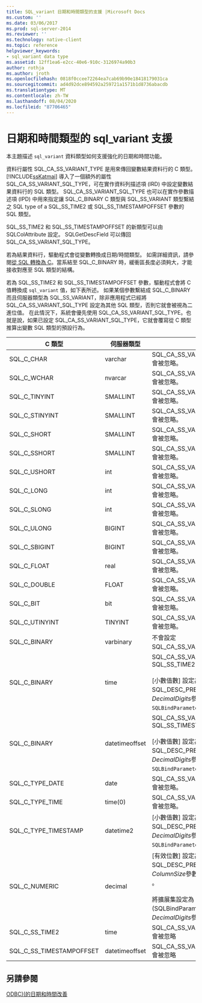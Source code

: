 ```yaml
---
title: SQL_variant 日期和時間類型的支援 |Microsoft Docs
ms.custom: ''
ms.date: 03/06/2017
ms.prod: sql-server-2014
ms.reviewer: ''
ms.technology: native-client
ms.topic: reference
helpviewer_keywords:
- sql_variant data type
ms.assetid: 12ff1ea6-e2cc-40e6-910c-3126974a90b3
author: rothja
ms.author: jroth
ms.openlocfilehash: 0818f0ccee72264ea7cab69b90e18418179031ca
ms.sourcegitcommit: ad4d92dce894592a259721a1571b1d8736abacdb
ms.translationtype: MT
ms.contentlocale: zh-TW
ms.lasthandoff: 08/04/2020
ms.locfileid: "87706465"
---
```

# <a name="sql_variant-support-for-date-and-time-types"></a>日期和時間類型的 sql_variant 支援
  本主題描述 `sql_variant` 資料類型如何支援強化的日期和時間功能。  
  
 資料行屬性 SQL_CA_SS_VARIANT_TYPE 是用來傳回變數結果資料行的 C 類型。 [!INCLUDE[ssKatmai](../../includes/sskatmai-md.md)] 導入了一個額外的屬性 SQL_CA_SS_VARIANT_SQL_TYPE，可在實作資料列描述項 (IRD) 中設定變數結果資料行的 SQL 類型。 SQL_CA_SS_VARIANT_SQL_TYPE 也可以在實作參數描述項 (IPD) 中用來指定讓 SQL_C_BINARY C 類型與 SQL_SS_VARIANT 類型繫結之 SQL type of a SQL_SS_TIME2 或 SQL_SS_TIMESTAMPOFFSET 參數的 SQL 類型。  
  
 SQL_SS_TIME2 和 SQL_SS_TIMESTAMPOFFSET 的新類型可以由 SQLColAttribute 設定。 SQLGetDescField 可以傳回 SQL_CA_SS_VARIANT_SQL_TYPE。  
  
 若為結果資料行，驅動程式會從變數轉換成日期/時間類型。 如需詳細資訊，請參閱[從 SQL 轉換為 C](datetime-data-type-conversions-from-sql-to-c.md)。當系結至 SQL_C_BINARY 時，緩衝區長度必須夠大，才能接收對應至 SQL 類型的結構。  
  
 若為 SQL_SS_TIME2 和 SQL_SS_TIMESTAMPOFFSET 參數，驅動程式會將 C 值轉換成 `sql_variant` 值，如下表所述。 如果某個參數繫結成 SQL_C_BINARY 而且伺服器類型為 SQL_SS_VARIANT，除非應用程式已經將 SQL_CA_SS_VARIANT_SQL_TYPE 設定為其他 SQL 類型，否則它就會被視為二進位值。 在此情況下，系統會優先使用 SQL_CA_SS_VARIANT_SQL_TYPE。也就是說，如果已設定 SQL_CA_SS_VARIANT_SQL_TYPE，它就會覆寫從 C 類型推算出變數 SQL 類型的預設行為。  
  
|C 類型|伺服器類型|註解|  
|------------|-----------------|--------------|  
|SQL_C_CHAR|varchar|SQL_CA_SS_VARIANT_SQL_TYPE 會被忽略。|  
|SQL_C_WCHAR|nvarcar|SQL_CA_SS_VARIANT_SQL_TYPE 會被忽略。|  
|SQL_C_TINYINT|SMALLINT|SQL_CA_SS_VARIANT_SQL_TYPE 會被忽略。|  
|SQL_C_STINYINT|SMALLINT|SQL_CA_SS_VARIANT_SQL_TYPE 會被忽略。|  
|SQL_C_SHORT|SMALLINT|SQL_CA_SS_VARIANT_SQL_TYPE 會被忽略。|  
|SQL_C_SSHORT|SMALLINT|SQL_CA_SS_VARIANT_SQL_TYPE 會被忽略。|  
|SQL_C_USHORT|int|SQL_CA_SS_VARIANT_SQL_TYPE 會被忽略。|  
|SQL_C_LONG|int|SQL_CA_SS_VARIANT_SQL_TYPE 會被忽略。|  
|SQL_C_SLONG|int|SQL_CA_SS_VARIANT_SQL_TYPE 會被忽略。|  
|SQL_C_ULONG|BIGINT|SQL_CA_SS_VARIANT_SQL_TYPE 會被忽略。|  
|SQL_C_SBIGINT|BIGINT|SQL_CA_SS_VARIANT_SQL_TYPE 會被忽略。|  
|SQL_C_FLOAT|real|SQL_CA_SS_VARIANT_SQL_TYPE 會被忽略。|  
|SQL_C_DOUBLE|FLOAT|SQL_CA_SS_VARIANT_SQL_TYPE 會被忽略。|  
|SQL_C_BIT|bit|SQL_CA_SS_VARIANT_SQL_TYPE 會被忽略。|  
|SQL_C_UTINYINT|TINYINT|SQL_CA_SS_VARIANT_SQL_TYPE 會被忽略。|  
|SQL_C_BINARY|varbinary|不會設定 SQL_CA_SS_VARIANT_SQL_TYPE。|  
|SQL_C_BINARY|time|SQL_CA_SS_VARIANT_SQL_TYPE = SQL_SS_TIME2<br /><br /> [小數值數] 設定為 SQL_DESC_PRECISION () 的*DecimalDigits*參數 `SQLBindParameter` 。|  
|SQL_C_BINARY|datetimeoffset|SQL_CA_SS_VARIANT_SQL_TYPE = SQL_SS_TIMESTAMPOFFSET<br /><br /> [小數值數] 設定為 SQL_DESC_PRECISION () 的*DecimalDigits*參數 `SQLBindParameter` 。|  
|SQL_C_TYPE_DATE|date|SQL_CA_SS_VARIANT_SQL_TYPE 會被忽略。|  
|SQL_C_TYPE_TIME|time(0)|SQL_CA_SS_VARIANT_SQL_TYPE 會被忽略。|  
|SQL_C_TYPE_TIMESTAMP|datetime2|[小數值數] 設定為 SQL_DESC_PRECISION () 的*DecimalDigits*參數 `SQLBindParameter` 。|  
|SQL_C_NUMERIC|decimal|[有效位數] 設定為 SQL_DESC_PRECISION () 的*ColumnSize*參數 `SQLBindParameter` 。<br /><br /> 將擴展集設定為 SQL_DESC_SCALE (SQLBindParameter) 的*DecimalDigits*參數。|  
|SQL_C_SS_TIME2|time|SQL_CA_SS_VARIANT_SQL_TYPE 會被忽略|  
|SQL_C_SS_TIMESTAMPOFFSET|datetimeoffset|SQL_CA_SS_VARIANT_SQL_TYPE 會被忽略|  
  
## <a name="see-also"></a>另請參閱  
 [ODBC&#41;&#40;的日期和時間改善](date-and-time-improvements-odbc.md)  
  
  
